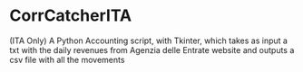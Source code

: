 # CorrCatcherITA
(ITA Only) A Python Accounting script, with Tkinter, which takes as input a txt with the daily revenues from Agenzia delle Entrate website and outputs a csv file with all the movements
